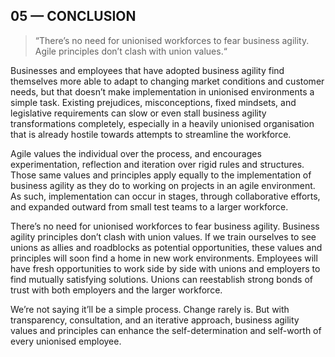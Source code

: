 ## 05 — CONCLUSION

> “There’s no need for unionised workforces to fear business agility. Agile principles don’t clash with union values.“

Businesses and employees that have adopted business agility find themselves more able to adapt to changing market conditions and customer needs, but that doesn’t make implementation in unionised environments a simple task. Existing prejudices, misconceptions, fixed mindsets, and legislative requirements can slow or even stall business agility transformations completely, especially in a heavily unionised organisation that is already hostile towards attempts to streamline the workforce.

Agile values the individual over the process, and encourages experimentation, reflection and iteration over rigid rules and structures. Those same values and principles apply equally to the implementation of business agility as they do to working on projects in an agile environment. As such, implementation can occur in stages, through collaborative efforts, and expanded outward from small test teams to a larger workforce.

There’s no need for unionised workforces to fear business agility. Business agility principles don’t clash with union values. If we train ourselves to see unions as allies and roadblocks as potential opportunities, these values and principles will soon find a home in new work environments. Employees will have fresh opportunities to work side by side with unions and employers to find mutually satisfying solutions. Unions can reestablish strong bonds of trust with both employers and the larger workforce.

We’re not saying it’ll be a simple process. Change rarely is. But with transparency, consultation, and an iterative approach, business agility values and principles can enhance the self-determination and self-worth of every unionised employee.
